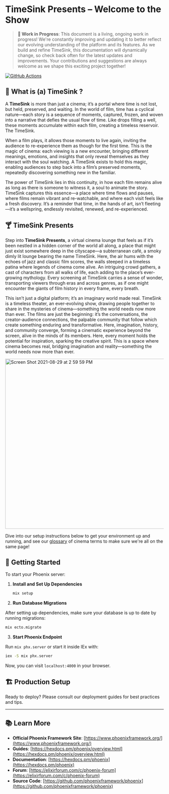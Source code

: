 # TimeSink Presents – Welcome to the Show

> **️🚧 Work in Progress**: This document is a living, ongoing work in progress! We're constantly improving and updating it to better reflect our evolving understanding of the platform and its features. As we build and refine TimeSink, this documentation will dynamically change, so check back often for the latest updates and improvements. Your contributions and suggestions are always welcome as we shape this exciting project together!

[![GitHub Actions](https://github.com/timesink-dev/timesink/actions/workflows/elixir.yml/badge.svg)](https://github.com/timesink-dev/timesink/actions/workflows/elixir.yml)

## 🚰 What is (a) TimeSink ?

A **TimeSink** is more than just a cinema; it’s a portal where time is not lost, but held, preserved, and waiting. In the world of film, time has a cyclical nature—each story is a sequence of moments, captured, frozen, and woven into a narrative that defies the usual flow of time. Like drops filling a well, these moments accumulate within each film, creating a timeless reservoir. The TimeSink.

When a film plays, it allows those moments to live again, inviting the audience to re-experience them as though for the first time. This is the magic of cinema: each viewing is a new encounter, bringing different meanings, emotions, and insights that only reveal themselves as they interact with the soul watching. A TimeSink exists to hold this magic, enabling audiences to step back into a film’s preserved moments, repeatedly discovering something new in the familiar.

The power of TimeSink lies in this continuity, in how each film remains alive as long as there is someone to witness it, a soul to animate the story. TimeSink captures this essence—a place where time flows and pauses, where films remain vibrant and re-watchable, and where each visit feels like a fresh discovery. It’s a reminder that time, in the hands of art, isn’t fleeting—it’s a wellspring, endlessly revisited, renewed, and re-experienced.

## 🍸️ TimeSink Presents

Step into **TimeSink Presents**, a virtual cinema lounge that feels as if it’s been nestled in a hidden corner of the world all along, a place that might just exist somewhere deep in the cityscape—a subterranean café, a smoky dimly lit lounge bearing the name TimeSink. Here, the air hums with the echoes of jazz and classic film scores, the walls steeped in a timeless patina where legends of cinema come alive. An intriguing crowd gathers, a cast of characters from all walks of life, each adding to the place’s ever-growing mythology. Every screening at TimeSink carries a sense of wonder, transporting viewers through eras and across genres, as if one might encounter the giants of film history in every frame, every breath.

This isn’t just a digital platform; it’s an imaginary world made real. TimeSink is a timeless theater, an ever-evolving show, drawing people together to share in the mysteries of cinema—something the world needs now more than ever. The films are just the beginning: it’s the conversations, the creator-audience connections, the palpable community that follow which create something enduring and transformative. Here, imagination, history, and community converge, forming a cinematic experience beyond the screen, alive in the minds of its members. Here, every moment holds the potential for inspiration, sparking the creative spirit. This is a space where cinema becomes real, bridging imagination and reality—something the world needs now more than ever.

<img width="540" alt="Screen Shot 2021-08-29 at 2 59 59 PM" src="https://user-images.githubusercontent.com/63470294/131251169-1264e72b-2fa7-4297-bfee-5f948baa5911.png">

Dive into our setup instructions below to get your environment up and running, and see our [glossary](./OVERVIEW.md) of cinema terms to make sure we're all on the same page!

## 🚀 Getting Started

To start your Phoenix server:

1. **Install and Set Up Dependencies**

   ```bash
   mix setup
   ```

2. **Run Database Migrations**

After setting up dependencies, make sure your database is up to date by running migrations:

```bash
mix ecto.migrate
```

3. **Start Phoenix Endpoint**

Run `mix phx.server` or start it inside IEx with:

```bash
iex -S mix phx.server
```

Now, you can visit `localhost:4000` in your browser.

## 🏗️ Production Setup

Ready to deploy? Please consult our deployment guides for best practices and tips.

---

## 📚 Learn More

- **Official Phoenix Framework Site**: [https://www.phoenixframework.org/](https://www.phoenixframework.org/)
- **Guides**: [https://hexdocs.pm/phoenix/overview.html](https://hexdocs.pm/phoenix/overview.html)
- **Documentation**: [https://hexdocs.pm/phoenix](https://hexdocs.pm/phoenix)
- **Forum**: [https://elixirforum.com/c/phoenix-forum](https://elixirforum.com/c/phoenix-forum)
- **Source Code**: [https://github.com/phoenixframework/phoenix](https://github.com/phoenixframework/phoenix)
